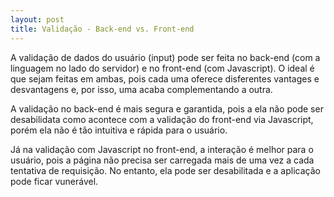 ```yaml
---
layout: post
title: Validação - Back-end vs. Front-end
---
```


A validação de dados do usuário (input) pode ser feita no back-end (com a linguagem no lado do servidor) e no front-end (com Javascript). O ideal é que sejam feitas em ambas, pois cada uma oferece disferentes vantages e desvantagens e, por isso, uma acaba complementando a outra.

A validação no back-end é mais segura e garantida, pois a ela não pode ser desabilidata como acontece com a validação do front-end via Javascript, porém ela não é tão intuitiva e rápida para o usuário.

Já na validação com Javascript no front-end, a interação é melhor para o usuário, pois a página não precisa ser carregada mais de uma vez a cada tentativa de requisição. No entanto, ela pode ser desabilitada e a aplicação pode ficar vunerável.
